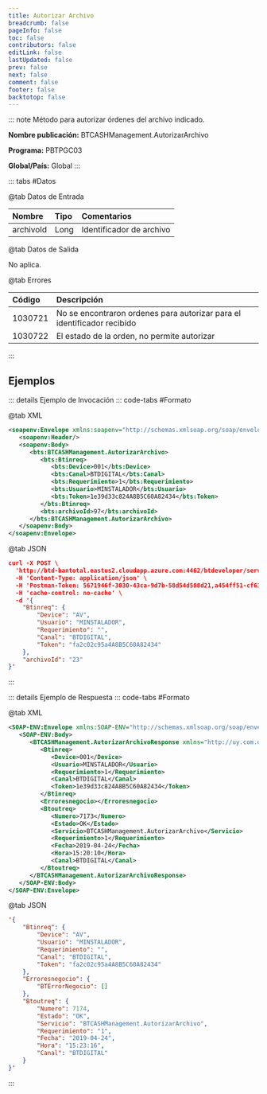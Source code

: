 ```yaml
---
title: Autorizar Archivo
breadcrumb: false
pageInfo: false
toc: false
contributors: false
editLink: false
lastUpdated: false
prev: false
next: false
comment: false
footer: false
backtotop: false
---
```


<!-- ABRE DATOS DEL MÉTODO -->
::: note Método para autorizar órdenes del archivo indicado.

**Nombre publicación:** BTCASHManagement.AutorizarArchivo

**Programa:** PBTPGC03

**Global/País:** Global
:::
<!-- CIERRA DATOS DEL MÉTODO -->

<!-- ABRE TABLA DE DATOS -->
::: tabs #Datos 

@tab Datos de Entrada

Nombre | Tipo | Comentarios
:--------- | :--------- | :---------
archivoId | Long | Identificador de archivo

@tab Datos de Salida

No aplica.

@tab Errores

Código | Descripción
:--------- | :-----------
1030721 | No se encontraron ordenes para autorizar para el identificador recibido
1030722 | El estado de la orden, no permite autorizar
::: 
<!-- CIERRA TABLA DE DATOS -->

## **Ejemplos**

<!-- ABRE EJEMPLO DE INVOCACIÓN -->
::: details Ejemplo de Invocación 
::: code-tabs #Formato

@tab XML
```xml
<soapenv:Envelope xmlns:soapenv="http://schemas.xmlsoap.org/soap/envelope/" xmlns:bts="http://uy.com.dlya.bantotal/BTSOA/">
   <soapenv:Header/>
   <soapenv:Body>
      <bts:BTCASHManagement.AutorizarArchivo>
         <bts:Btinreq>
            <bts:Device>001</bts:Device>
            <bts:Canal>BTDIGITAL</bts:Canal>
            <bts:Requerimiento>1</bts:Requerimiento>
            <bts:Usuario>MINSTALADOR</bts:Usuario>
            <bts:Token>1e39d33c824A8B5C60A82434</bts:Token>
         </bts:Btinreq>
         <bts:archivoId>97</bts:archivoId>
      </bts:BTCASHManagement.AutorizarArchivo>
   </soapenv:Body>
</soapenv:Envelope>
```

@tab JSON
```json
curl -X POST \
  'http://btd-bantotal.eastus2.cloudapp.azure.com:4462/btdeveloper/servlet/com.dlya.bantotal.odwsbt_BTCASHManagement_v1?AutorizarArchivo=' \
  -H 'Content-Type: application/json' \
  -H 'Postman-Token: 5671946f-3030-43ca-9d7b-58d54d588d21,a454ff51-cf63-4795-a47b-05a16d861dcd' \
  -H 'cache-control: no-cache' \
  -d '{
	"Btinreq": {
		"Device": "AV",
		"Usuario": "MINSTALADOR",
		"Requerimiento": "",
		"Canal": "BTDIGITAL",
		"Token": "fa2c02c95a4A8B5C60A82434"
	},
    "archivoId": "23"
}'
```
:::
<!-- CIERRA EJEMPLO DE INVOCACIÓN -->

<!-- ABRE EJEMPLO DE RESPUESTA -->
::: details Ejemplo de Respuesta 
::: code-tabs #Formato

@tab XML
```xml
<SOAP-ENV:Envelope xmlns:SOAP-ENV="http://schemas.xmlsoap.org/soap/envelope/" xmlns:xsd="http://www.w3.org/2001/XMLSchema" xmlns:SOAP-ENC="http://schemas.xmlsoap.org/soap/encoding/" xmlns:xsi="http://www.w3.org/2001/XMLSchema-instance">
   <SOAP-ENV:Body>
      <BTCASHManagement.AutorizarArchivoResponse xmlns="http://uy.com.dlya.bantotal/BTSOA/">
         <Btinreq>
            <Device>001</Device>
            <Usuario>MINSTALADOR</Usuario>
            <Requerimiento>1</Requerimiento>
            <Canal>BTDIGITAL</Canal>
            <Token>1e39d33c824A8B5C60A82434</Token>
         </Btinreq>
         <Erroresnegocio></Erroresnegocio>
         <Btoutreq>
            <Numero>7173</Numero>
            <Estado>OK</Estado>
            <Servicio>BTCASHManagement.AutorizarArchivo</Servicio>
            <Requerimiento>1</Requerimiento>
            <Fecha>2019-04-24</Fecha>
            <Hora>15:20:10</Hora>
            <Canal>BTDIGITAL</Canal>
         </Btoutreq>
      </BTCASHManagement.AutorizarArchivoResponse>
   </SOAP-ENV:Body>
</SOAP-ENV:Envelope>
```

@tab JSON
```json
'{
	"Btinreq": {
		"Device": "AV",
		"Usuario": "MINSTALADOR",
		"Requerimiento": "",
		"Canal": "BTDIGITAL",
		"Token": "fa2c02c95a4A8B5C60A82434"
	},
    "Erroresnegocio": {
        "BTErrorNegocio": []
    },
    "Btoutreq": {
        "Numero": 7174,
        "Estado": "OK",
        "Servicio": "BTCASHManagement.AutorizarArchivo",
        "Requerimiento": "1",
        "Fecha": "2019-04-24",
        "Hora": "15:23:16",
        "Canal": "BTDIGITAL"
    }
}'
```
::: 
<!-- CIERRA EJEMPLO DE RESPUESTA -->